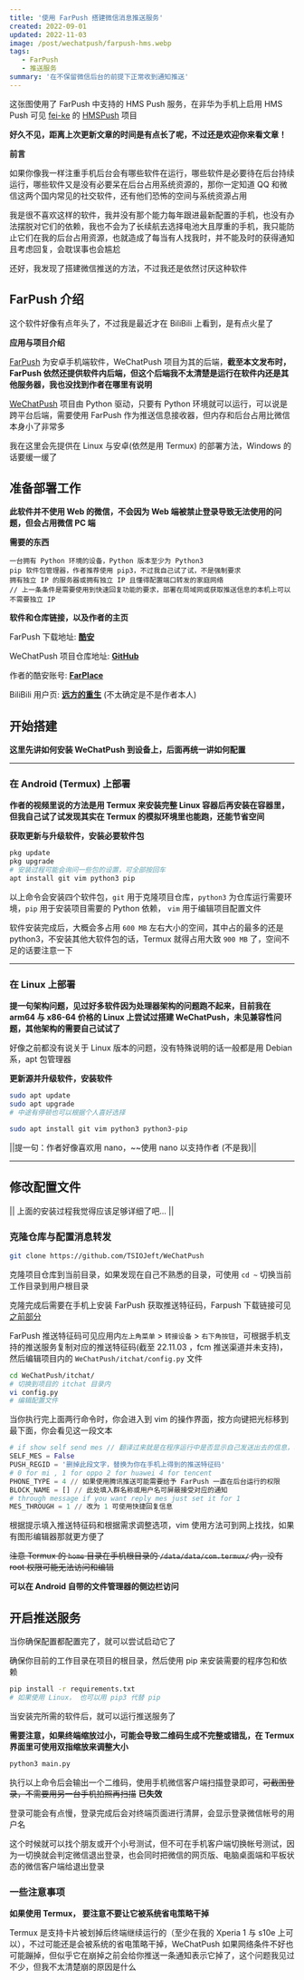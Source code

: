 ```yaml
---
title: '使用 FarPush 搭建微信消息推送服务'
created: 2022-09-01
updated: 2022-11-03
image: /post/wechatpush/farpush-hms.webp
tags: 
   - FarPush
   - 推送服务
summary: '在不保留微信后台的前提下正常收到通知推送'
---
```


这张图使用了 FarPush 中支持的 HMS Push 服务，在非华为手机上启用 HMS Push 可见 [fei-ke](https://github.com/fei-ke/) 的 [HMSPush](https://github.com/fei-ke/HMSPush) 项目

**好久不见，距离上次更新文章的时间是有点长了呢，不过还是欢迎你来看文章！**

**前言**

如果你像我一样注重手机后台会有哪些软件在运行，哪些软件是必要待在后台持续运行，哪些软件又是没有必要呆在后台占用系统资源的，那你一定知道 QQ 和微信这两个国内常见的社交软件，还有他们恐怖的空间与系统资源占用

我是很不喜欢这样的软件，我并没有那个能力每年跟进最新配置的手机，也没有办法摆脱对它们的依赖，我也不会为了长续航去选择电池大且厚重的手机，我只能防止它们在我的后台占用资源，也就造成了每当有人找我时，并不能及时的获得通知且考虑回复，会耽误事也会尴尬

还好，我发现了搭建微信推送的方法，不过我还是依然讨厌这种软件

## FarPush 介绍

这个软件好像有点年头了，不过我是最近才在 BiliBili 上看到，是有点火星了

**应用与项目介绍**

[FarPush](https://www.coolapk.com/apk/com.farplace.farpush) 为安卓手机端软件，WeChatPush 项目为其的后端，**截至本文发布时，FarPush 依然还提供软件内后端，但这个后端我不太清楚是运行在软件内还是其他服务器，我也没找到作者在哪里有说明**

[WeChatPush](https://github.com/TSIOJeft/WeChatPush) 项目由 Python 驱动，只要有 Python 环境就可以运行，可以说是跨平台后端，需要使用 FarPush 作为推送信息接收器，但内存和后台占用比微信本身小了非常多

我在这里会先提供在 Linux 与安卓(依然是用 Termux) 的部署方法，Windows 的话要缓一缓了

## 准备部署工作

**此软件并不使用 Web 的微信，不会因为 Web 端被禁止登录导致无法使用的问题，但会占用微信 PC 端**

**需要的东西**

```text
一台拥有 Python 环境的设备，Python 版本至少为 Python3
pip 软件包管理器，作者推荐使用 pip3，不过我自己试了试，不是强制要求
拥有独立 IP 的服务器或拥有独立 IP 且懂得配置端口转发的家庭网络
// 上一条条件是需要使用到快速回复功能的要求，部署在局域网或获取推送信息的本机上可以不需要独立 IP
```

**软件和仓库链接，以及作者的主页**

FarPush 下载地址: [__酷安__](https://www.coolapk.com/apk/com.farplace.farpush)

WeChatPush 项目仓库地址: [__GitHub__](https://github.com/TSIOJeft/WeChatPush)

作者的酷安账号: [__FarPlace__](https://www.coolapk.com/u/2838135)

BiliBili 用户页: [__远方的重生__](https://sapce.bilibili.com/10721579) (不太确定是不是作者本人) 

## 开始搭建

**这里先讲如何安装 WeChatPush 到设备上，后面再统一讲如何配置**

------------

### 在 Android (Termux) 上部署

**作者的视频里说的方法是用 Termux 来安装完整 Linux 容器后再安装在容器里，但我自己试了试发现其实在 Termux 的模拟环境里也能跑，还能节省空间**

**获取更新与升级软件，安装必要软件包**

```bash
pkg update
pkg upgrade
# 安装过程可能会询问一些包的设置，可全部按回车
apt install git vim python3 pip
```

以上命令会安装四个软件包，`git` 用于克隆项目仓库，`python3` 为仓库运行需要环境，`pip` 用于安装项目需要的 Python 依赖， `vim` 用于编辑项目配置文件

软件安装完成后，大概会多占用 `600 MB` 左右大小的空间，其中占的最多的还是 python3，不安装其他大软件包的话，Termux 就得占用大致 `900 MB` 了，空间不足的话要注意一下

------------

### 在 Linux 上部署

**提一句架构问题，见过好多软件因为处理器架构的问题跑不起来，目前我在 arm64 与 x86-64 价格的 Linux 上尝试过搭建 WeChatPush，未见兼容性问题，其他架构的需要自己试试了**

好像之前都没有说关于 Linux 版本的问题，没有特殊说明的话一般都是用 Debian 系，apt 包管理器

**更新源并升级软件，安装软件**

```bash
sudo apt update
sudo apt upgrade
# 中途有停顿也可以根据个人喜好选择
```

```bash
sudo apt install git vim python3 python3-pip
```

||提一句：作者好像喜欢用 nano，~~使用 nano 以支持作者 (不是我)||

------------

## 修改配置文件

|| 上面的安装过程我觉得应该足够详细了吧... ||

### 克隆仓库与配置消息转发

```bash
git clone https://github.com/TSIOJeft/WeChatPush
```

克隆项目仓库到当前目录，如果发现在自己不熟悉的目录，可使用 `cd ~` 切换当前工作目录到用户根目录

克隆完成后需要在手机上安装 FarPush 获取推送特征码，Farpush 下载链接可见[之前部分](/post/wechatpush/#准备部署工作)

FarPush 推送特征码可见应用内`左上角菜单` > `转接设备` > `右下角按钮`，可根据手机支持的推送服务复制对应的推送特征码(截至 22.11.03 ，fcm 推送渠道并未支持)，然后编辑项目内的 `WeChatPush/itchat/config.py` 文件

```bash
cd WeChatPush/itchat/ 
# 切换到项目的 itchat 目录内
vi config.py
# 编辑配置文件
```

当你执行完上面两行命令时，你会进入到 vim 的操作界面，按方向键把光标移到最下面，你会看见这一段文本

```python
# if show self send mes // 翻译过来就是在程序运行中是否显示自己发送出去的信息，改下一行
SELF_MES = False 
PUSH_REGID = '删掉此段文字，替换为你在手机上得到的推送特征码'
# 0 for mi , 1 for oppo 2 for huawei 4 for tencent 
PHONE_TYPE = 4 // 如果使用腾讯推送可能需要给予 FarPush 一直在后台运行的权限
BLOCK_NAME = [] // 此处填入群名称或用户名可屏蔽接受对应的通知
# through message if you want reply mes just set it for 1
MES_THROUGH = 1 // 改为 1 可使用快捷回复信息
```

根据提示填入推送特征码和根据需求调整选项，vim 使用方法可到网上找找，如果有图形编辑器那就更方便了

~~注意 Termux 的 `home` 目录在手机根目录的 `/data/data/com.termux/` 内，没有 root 权限可能无法访问和编辑~~

**可以在 Android 自带的文件管理器的侧边栏访问**

## 开启推送服务

当你确保配置都配置完了，就可以尝试启动它了

确保你目前的工作目录在项目的根目录，然后使用 pip 来安装需要的程序包和依赖

```bash
pip install -r requirements.txt
# 如果使用 Linux， 也可以用 pip3 代替 pip
```

当安装完所需的软件后，就可以运行推送服务了

**需要注意，如果终端缩放过小，可能会导致二维码生成不完整或错乱，在 Termux 界面里可使用双指缩放来调整大小**

```bash
python3 main.py
```

执行以上命令后会输出一个二维码，使用手机微信客户端扫描登录即可，~~可截图登录，不需要用另一台手机拍照再扫描~~ **已失效**

登录可能会有点慢，登录完成后会对终端页面进行清屏，会显示登录微信帐号的用户名

这个时候就可以找个朋友或开个小号测试，但不可在手机客户端切换帐号测试，因为一切换就会判定微信退出登录，也会同时把微信的网页版、电脑桌面端和平板状态的微信客户端给退出登录

### 一些注意事项

**如果使用 Termux， 要注意不要让它被系统省电策略干掉**

Termux 是支持卡片被划掉后终端继续运行的（至少在我的 Xperia 1 与 s10e 上可以），不过可能还是会被系统的省电策略干掉，WeChatPush 如果网络条件不好也可能蹦掉，但似乎它在崩掉之前会给你推送一条通知表示它掉了，这个问题我见过不少，但我不太清楚崩的原因是什么
